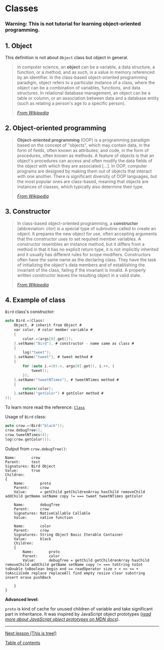 # Classes

### **Warning:** This is not tutorial for learning object-oriented programming. 

## 1. Object

This definition is not about `Object` class but object in general.

> In computer science, an **object** can be a variable, a data structure, a function, or a method, and as such, is a value in memory referenced by an identifier. In the class-based object-oriented programming paradigm, object refers to a particular instance of a class, where the object can be a combination of variables, functions, and data structures. In relational database management, an object can be a table or column, or an association between data and a database entity (such as relating a person's age to a specific person).
> 
> [_From Wikipedia_](https://en.wikipedia.org/wiki/Object_(computer_science))

## 2. Object-oriented programming

> **Object-oriented programming** (OOP) is a programming paradigm based on the concept of "objects", which may contain data, in the form of fields, often known as attributes; and code, in the form of procedures, often known as methods. A feature of objects is that an object's procedures can access and often modify the data fields of the object with which they are associated [...]. In OOP, computer programs are designed by making them out of objects that interact with one another. There is significant diversity of OOP languages, but the most popular ones are class-based, meaning that objects are instances of classes, which typically also determine their type.
> 
> [_From Wikipedia_](https://en.wikipedia.org/wiki/Object-oriented_programming)

## 3. Constructor

> In class-based object-oriented programming, a **constructor** (abbreviation: ctor) is a special type of subroutine called to create an object. It prepares the new object for use, often accepting arguments that the constructor uses to set required member variables. A constructor resembles an instance method, but it differs from a method in that it has no explicit return type, it is not implicitly inherited and it usually has different rules for scope modifiers. Constructors often have the same name as the declaring class. They have the task of initializing the object's data members and of establishing the invariant of the class, failing if the invariant is invalid. A properly written constructor leaves the resulting object in a valid state.
> 
> [_From Wikipedia_](https://en.wikipedia.org/wiki/Constructor_(object-oriented_programming))

## 4. Example of class

`Bird` class's constructor:

```c
auto Bird.=(Class(
    Object, # inherit from Object #
    var color, # color member variable #
    {
        color.=(args[0].get());
    }.setName("Bird"), # constructor - name same as class #
    {
        log("tweet");
    }.setName("tweet"), # tweet method #
    {
        for (auto i.=(0).<, args[0].get(), i.++, {
            tweet();
        });
    }.setName("tweetNTimes"), # tweetNTimes method #
    {
        return(color);
    }.setName("getColor") # getColor method #
));
```

To learn more read the reference: [`Class`](docs..Root.Class.md)

Usage of `Bird` class:

```c
auto crow.=(Bird("black"));
crow.debugTree();
crow.tweetNTimes(4);
log(crow.getColor());
```

Output from `crow.debugTree()`:

```
Name:       crow
Parent:     test
Signatures: Bird Object
Value:      true
Children:
{
    Name:       proto
    Parent:     crow
    Value:      = getChild getChildrenArray hasChild removeChild addChild getName setName copy != === tweet tweetNTimes getColor

    Name:       debugTree
    Parent:     crow
    Signatures: NativeCallable Callable
    Value:      native function

    Name:       color
    Parent:     crow
    Signatures: String Object Basic Iterable Container
    Value:      black
    Children:
    {
        Name:       proto
        Parent:     color
        Value:      debugTree = getChild getChildrenArray hasChild removeChild addChild getName setName copy != === toString toInt toDouble toBoolean begin end == readOperator size > < >= <= + toAsciiCode replace replaceAll find empty resize clear substring insert erase pushBack

    }
}
```

**Advanced level:**

`proto` is kind of cache for unused children of variable and take significant part in inheritance. It was inspired by JavaScript object prototypes ([_read more about JavaScript object prototypes on MDN docs_](https://developer.mozilla.org/en-US/docs/Learn/JavaScript/Objects/Object_prototypes)).


---

[Next lesson (This is tree!)](tree.md)

[Table of contents](tutorial.md)